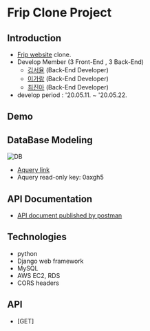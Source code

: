 # Frip Clone Project

## Introduction
- [Frip website](https://www.frip.co.kr/) clone.
- Develop Member (3 Front-End , 3 Back-End)
  - [김서율](https://github.com/zoeyul07) (Back-End Developer)
  - [이가람](https://github.com/Magrfs) (Back-End Developer)
  - [최진아](https://github.com/2cong) (Back-End Developer)
- develop period : '20.05.11. ~ '20.05.22.

## Demo

## DataBase Modeling
![DB](https://images.velog.io/images/2cong/post/9dd53396-b8c3-400c-95ce-80d73ad8ea11/%E1%84%89%E1%85%B3%E1%84%8F%E1%85%B3%E1%84%85%E1%85%B5%E1%86%AB%E1%84%89%E1%85%A3%E1%86%BA%202020-07-02%20%E1%84%8B%E1%85%A9%E1%84%92%E1%85%AE%208.31.04.png)
- [Aquery link](https://aquerytool.com:443/aquerymain/index/?rurl=af1e6984-55f7-46ef-ac7a-7322993aa1b1&)
- Aquery read-only key: 0axgh5

## API Documentation
- [API document published by postman]()

## Technologies
- python
- Django web framework
- MySQL
- AWS EC2, RDS
- CORS headers

## API
- [GET]
